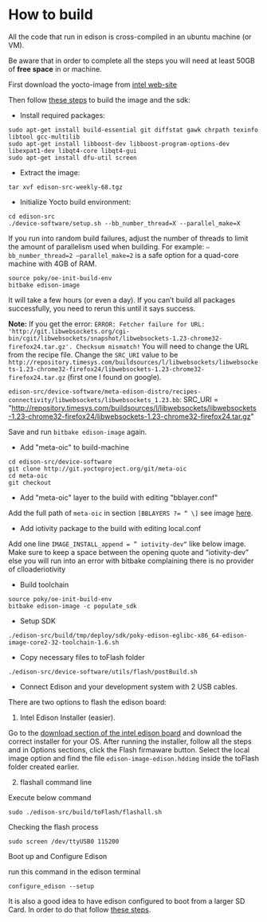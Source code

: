 How to build
============

All the code that run in edison is cross-compiled in an ubuntu machine (or VM).

Be aware that in order to complete all the steps you will need at least 50GB of **free space** in or machine.

First download the yocto-image from [intel web-site](https://downloadmirror.intel.com/24271/eng/edison-src-weekly-68.tgz)

Then follow [these steps](https://downloadmirror.intel.com/24271/eng/edison-src-weekly-68.tgz) to build the image and the sdk:
- Install required packages:
```
sudo apt-get install build-essential git diffstat gawk chrpath texinfo libtool gcc-multilib
sudo apt-get install libboost-dev libboost-program-options-dev libexpat1-dev libqt4-core libqt4-gui
sudo apt-get install dfu-util screen
```

- Extract the image:
```
tar xvf edison-src-weekly-68.tgz
```

- Initialize Yocto build environment:
```
cd edison-src
./device-software/setup.sh --bb_number_thread=X --parallel_make=X 
```
If you run into random build failures, adjust the number of threads to limit the amount of parallelism used when building.
For example: `–bb_number_thread=2 –parallel_make=2` is a safe option for a quad-core machine with 4GB of RAM.
```
source poky/oe-init-build-env
bitbake edison-image
```
It will take a few hours (or even a day). If you can’t build all packages successfully, you need to rerun this until it says success.

**Note:** If you get the error: `ERROR: Fetcher failure for URL: 'http://git.libwebsockets.org/cgi-bin/cgit/libwebsockets/snapshot/libwebsockets-1.23-chrome32-firefox24.tar.gz'. Checksum mismatch!`
You will need to change the URL from the recipe file. Change the `SRC_URI` value to be `http://repository.timesys.com/buildsources/l/libwebsockets/libwebsockets-1.23-chrome32-firefox24/libwebsockets-1.23-chrome32-firefox24.tar.gz` (first one I found on google).

`edison-src/device-software/meta-edison-distro/recipes-connectivity/libwebsockets/libwebsockets_1.23.bb`:
	SRC_URI = "http://repository.timesys.com/buildsources/l/libwebsockets/libwebsockets-1.23-chrome32-firefox24/libwebsockets-1.23-chrome32-firefox24.tar.gz"

Save and run `bitbake edison-image` again.

- Add "meta-oic" to build-machine
```
cd edison-src/device-software
git clone http://git.yoctoproject.org/git/meta-oic
cd meta-oic
git checkout
```

- Add "meta-oic" layer to the build with editing "bblayer.conf"

Add the full path of `meta-oic` in section `[BBLAYERS ?= “ \]` see image [here](https://wiki.iotivity.org/_detail/bblayers-conf.png?id=running_sample_codes_in_iotivity_0.9_sdk_on_edison).

- Add iotivity package to the build with editing local.conf

Add one line `IMAGE_INSTALL_append = ” iotivity-dev“` like below image. Make sure to keep a space between the opening quote and “iotivity-dev” else you will run into an error with bitbake complaining there is no provider of clloaderiotivity 

- Build toolchain
```
source poky/oe-init-build-env
bitbake edison-image -c populate_sdk  
```

- Setup SDK
```
./edison-src/build/tmp/deploy/sdk/poky-edison-eglibc-x86_64-edison-image-core2-32-toolchain-1.6.sh
```

- Copy necessary files to toFlash folder
```
./edison-src/device-software/utils/flash/postBuild.sh
```

- Connect Edison and your development system with 2 USB cables.

There are two options to flash the edison board:
 1. Intel Edison Installer (easier).

Go to the [download section of the intel edison board](https://software.intel.com/en-us/iot/hardware/edison/downloads) and download the correct installer for your OS. After running the installer, follow all the steps and in Options sections,
click the Flash firmaware button. Select the local image option and find the file `edison-image-edison.hddimg` inside the toFlash folder created earlier.

 2. flashall command line

Execute below command
```
sudo ./edison-src/build/toFlash/flashall.sh
```

Checking the flash process
```
sudo screen /dev/ttyUSB0 115200
```

Boot up and Configure Edison

run this command in the edison terminal
```
configure_edison --setup
```

It is also a good idea to have edison configured to boot from a larger SD Card.
In order to do that follow [these steps](https://communities.intel.com/thread/61048).
